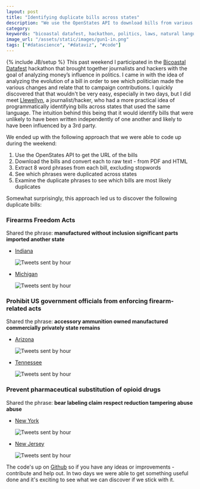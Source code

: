 ```yaml
---
layout: post
title: "Identifying duplicate bills across states"
description: "We use the OpenStates API to download bills from various states and compare them against each other in order to find similar language that will indicate bills written under a 3rd party influence."
category:
keywords: "bicoastal datafest, hackathon, politics, laws, natural language processing"
image_url: "/assets/static/images/gun1-in.png"
tags: ["#datascience", "#dataviz", "#code"]
---
```

{% include JB/setup %}
This past weekend I participated in the <a href="http://www.bdatafest.computationalreporting.com/">Bicoastal Datafest</a> hackathon that brought together journalists and hackers with the goal of analyzing money’s influence in politics. I came in with the idea of analyzing the evolution of a bill in order to see which politician made the various changes and relate that to campaign contributions. I quickly discovered that that wouldn't be very easy, especially in two days, but I did meet <a href="https://twitter.com/llewellynhinkes">Llewellyn</a>, a journalist/hacker, who had a more practical idea of programmatically identifying bills across states that used the same language. The intuition behind this being that it would identify bills that were unlikely to have been written independently of one another and likely to have been influenced by a 3rd party.

We ended up with the following approach that we were able to code up during the weekend:
1. Use the OpenStates API to get the URL of the bills
2. Download the bills and convert each to raw text - from PDF and HTML
3. Extract 8 word phrases from each bill, excluding stopwords
4. See which phrases were duplicated across states
5. Examine the duplicate phrases to see which bills are most likely duplicates

Somewhat surprisingly, this approach led us to discover the following duplicate bills:

<h3>Firearms Freedom Acts</h3>
<p>Shared the phrase: <strong>manufactured without inclusion significant parts imported another state</strong></p>
<ul class="thumbnails">
  <li class="span3">
    <div class="thumbnail">
      <p>
        <a href="http://www.in.gov/legislative/bills/2013/PDF/FISCAL/SB0130.001.pdf">Indiana</a>
      </p>
      <img src="{{ IMG_PATH }}gun1-in.png" alt="Tweets sent by hour" data-src="{{ IMG_PATH }}gun1-in.png" />
    </div>
  </li>
  <li class="span3">
    <div class="thumbnail">
      <p>
        <a href="http://www.legislature.mi.gov/documents/2013-2014/billanalysis/Senate/htm/2013-SFA-0063-S.htm">Michigan</a>
      </p>
      <img src="{{ IMG_PATH }}gun1-mi.png" alt="Tweets sent by hour" data-src="{{ IMG_PATH }}gun1-mi.png" />
    </div>
  </li>
</ul>

<h3>Prohibit US government officials from enforcing firearm-related acts</h3>
<p>Shared the phrase: <strong>accessory ammunition owned manufactured commercially privately state remains</strong></p>
<ul class="thumbnails">
  <li class="span3">
    <div class="thumbnail">
      <p>
        <a href="http://www.azleg.gov//FormatDocument.asp?inDoc=/legtext/51leg/1r/summary/s.1112ps.doc.htm&amp;Session_ID=110">Arizona</a>
      </p>
      <img src="{{ IMG_PATH }}gun2-az.png" alt="Tweets sent by hour" data-src="{{ IMG_PATH }}gun2-az.png" />
    </div>
  </li>
  <li class="span3">
    <div class="thumbnail">
      <p>
        <a href="http://wapp.capitol.tn.gov/apps/billinfo/BillSummaryArchive.aspx?BillNumber=HB0042&amp;ga=108">Tennessee</a>
      </p>
      <img src="{{ IMG_PATH }}gun2-tn.png" alt="Tweets sent by hour" data-src="{{ IMG_PATH }}gun2-tn.png" />
    </div>
  </li>
</ul>

<h3>Prevent pharmaceutical substitution of opioid drugs</h3>
<p>Shared the phrase: <strong>bear labeling claim respect reduction tampering abuse abuse</strong></p>
<ul class="thumbnails">
  <li class="span3">
    <div class="thumbnail">
      <p>
        <a href="http://open.nysenate.gov/legislation/bill/S1753-2013">New York</a>
      </p>
      <img src="{{ IMG_PATH }}drug-ny.png" alt="Tweets sent by hour" data-src="{{ IMG_PATH }}drug-ny.png" />
    </div>
  </li>
  <li class="span3">
    <div class="thumbnail">
      <p>
        <a href="http://www.njleg.state.nj.us/2012/Bills/A3000/2590_S1.HTM">New Jersey</a>
      </p>
      <img src="{{ IMG_PATH }}drug-nj.png" alt="Tweets sent by hour" data-src="{{ IMG_PATH }}drug-nj.png" />
    </div>
  </li>
</ul>

The code's up on <a href="https://github.com/dangoldin/lawdiff">Github</a> so if you have any ideas or improvements - contribute and help out. In two days we were able to get something useful done and it's exciting to see what we can discover if we stick with it.